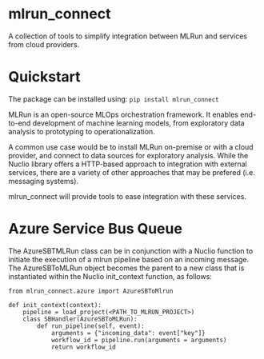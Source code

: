 # mlrun_connect

A collection of tools to simplify integration between MLRun and services from cloud providers.


# Quickstart

The package can be installed using:
`pip install mlrun_connect`

MLRun is an open-source MLOps orchestration framework.  It enables end-to-end development of
machine learning models, from exploratory data analysis to prototyping to operationalization.

A common use case would be to install MLRun on-premise or with a cloud provider, and connect
to data sources for exploratory analysis.  While the Nuclio library offers a HTTP-based approach
to integration with external services, there are a variety of other approaches that may be prefered
(i.e. messaging systems).

mlrun_connect will provide tools to ease integration with these services.

# Azure Service Bus Queue

The AzureSBTMLRun class can be in conjunction with a Nuclio function to initiate the execution of a mlrun pipeline
based on an incoming message.  The AzureSBToMLRun object becomes the parent to a new class that is instantiated
within the Nuclio init_context function, as follows:

```
from mlrun_connect.azure import AzureSBToMlrun

def init_context(context):
    pipeline = load_project(<PATH_TO_MLRUN_PROJECT>)
    class SBHandler(AzureSBToMLRun):
        def run_pipeline(self, event):
            arguments = {"incoming_data": event["key"]}
            workflow_id = pipeline.run(arguments = arguments)
            return workflow_id
            
```